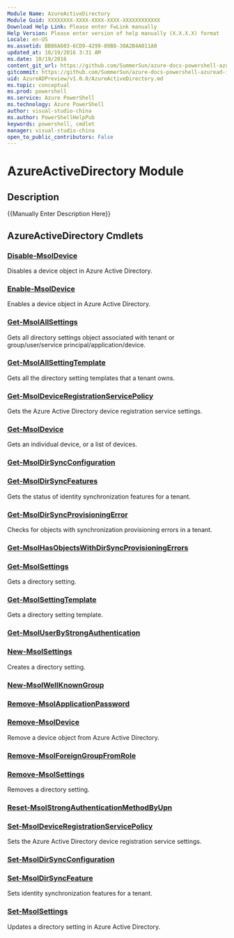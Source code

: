 ```yaml
---
Module Name: AzureActiveDirectory
Module Guid: XXXXXXXX-XXXX-XXXX-XXXX-XXXXXXXXXXXX
Download Help Link: Please enter FwLink manually
Help Version: Please enter version of help manually (X.X.X.X) format
Locale: en-US
ms.assetid: BB86A603-6CD9-4299-89B8-30A2B4A011A0
updated_at: 10/19/2016 3:31 AM
ms.date: 10/19/2016
content_git_url: https://github.com/SummerSun/azure-docs-powershell-azuread-int/blob/master/Azure%20AD%20Cmdlets/AzureADPreview/v1.0.0/AzureActiveDirectory.md
gitcommit: https://github.com/SummerSun/azure-docs-powershell-azuread-int/blob/6a895a73e21f1df9572197497237f3a825ebd518/Azure%20AD%20Cmdlets/AzureADPreview/v1.0.0/AzureActiveDirectory.md
uid: AzureADPreview/v1.0.0/AzureActiveDirectory.md
ms.topic: conceptual
ms.prod: powershell
ms.service: Azure PowerShell
ms.technology: Azure PowerShell
author: visual-studio-china
ms.author: PowerShellHelpPub
keywords: powershell, cmdlet
manager: visual-studio-china
open_to_public_contributors: False
---
```


# AzureActiveDirectory Module
## Description
{{Manually Enter Description Here}}

## AzureActiveDirectory Cmdlets
### [Disable-MsolDevice](.\Disable-MsolDevice.md)
Disables a device object in Azure Active Directory.


### [Enable-MsolDevice](.\Enable-MsolDevice.md)
Enables a device object in Azure Active Directory.


### [Get-MsolAllSettings](.\Get-MsolAllSettings.md)
Gets all directory settings object associated with tenant or group/user/service principal/application/device.


### [Get-MsolAllSettingTemplate](.\Get-MsolAllSettingTemplate.md)
Gets all the directory setting templates that a tenant owns.


### [Get-MsolDeviceRegistrationServicePolicy](.\Get-MsolDeviceRegistrationServicePolicy.md)
Gets the Azure Active Directory device registration service settings.


### [Get-MsolDevice](.\Get-MsolDevice.md)
Gets an individual device, or a list of devices.


### [Get-MsolDirSyncConfiguration](.\Get-MsolDirSyncConfiguration.md)



### [Get-MsolDirSyncFeatures](.\Get-MsolDirSyncFeatures.md)
Gets the status of identity synchronization features for a tenant.


### [Get-MsolDirSyncProvisioningError](.\Get-MsolDirSyncProvisioningError.md)
Checks for objects with synchronization provisioning errors in a tenant.


### [Get-MsolHasObjectsWithDirSyncProvisioningErrors](.\Get-MsolHasObjectsWithDirSyncProvisioningErrors.md)



### [Get-MsolSettings](.\Get-MsolSettings.md)
Gets a directory setting.


### [Get-MsolSettingTemplate](.\Get-MsolSettingTemplate.md)
Gets a directory setting template.


### [Get-MsolUserByStrongAuthentication](.\Get-MsolUserByStrongAuthentication.md)



### [New-MsolSettings](.\New-MsolSettings.md)
Creates a directory setting.


### [New-MsolWellKnownGroup](.\New-MsolWellKnownGroup.md)



### [Remove-MsolApplicationPassword](.\Remove-MsolApplicationPassword.md)



### [Remove-MsolDevice](.\Remove-MsolDevice.md)
Remove a device object from Azure Active Directory.


### [Remove-MsolForeignGroupFromRole](.\Remove-MsolForeignGroupFromRole.md)



### [Remove-MsolSettings](.\Remove-MsolSettings.md)
Removes a directory setting.


### [Reset-MsolStrongAuthenticationMethodByUpn](.\Reset-MsolStrongAuthenticationMethodByUpn.md)



### [Set-MsolDeviceRegistrationServicePolicy](.\Set-MsolDeviceRegistrationServicePolicy.md)
Sets the Azure Active Directory device registration service settings.


### [Set-MsolDirSyncConfiguration](.\Set-MsolDirSyncConfiguration.md)



### [Set-MsolDirSyncFeature](.\Set-MsolDirSyncFeature.md)
Sets identity synchronization features for a tenant.


### [Set-MsolSettings](.\Set-MsolSettings.md)
Updates a directory setting in Azure Active Directory.




